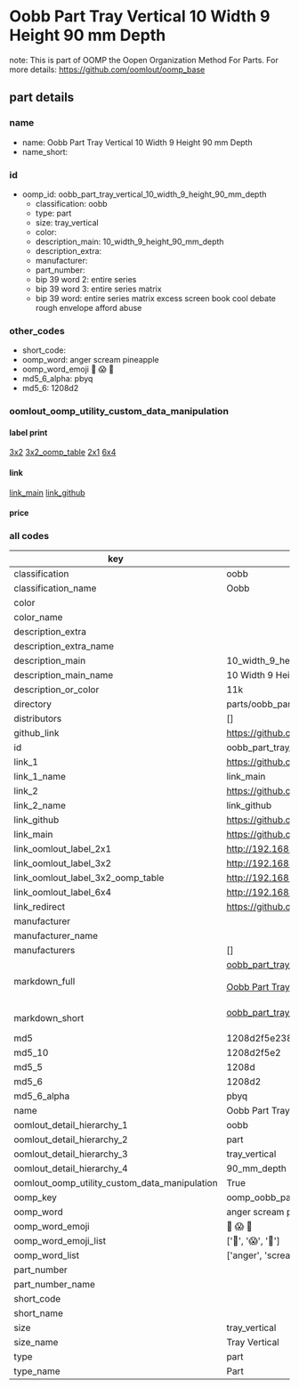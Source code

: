 # Oobb Part Tray Vertical 10 Width 9 Height 90 mm Depth  

note: This is part of OOMP the Oopen Organization Method For Parts. For more details: https://github.com/oomlout/oomp_base

##  part details
  







### name
* name: Oobb Part Tray Vertical 10 Width 9 Height 90 mm Depth
* name_short: 
### id
* oomp_id: oobb_part_tray_vertical_10_width_9_height_90_mm_depth
  * classification: oobb
  * type: part
  * size: tray_vertical
  * color: 
  * description_main: 10_width_9_height_90_mm_depth
  * description_extra: 
  * manufacturer: 
  * part_number: 
  * bip 39 word 2: entire series
  * bip 39 word 3: entire series matrix
  * bip 39 word: entire series matrix excess screen book cool debate rough envelope afford abuse

### other_codes
* short_code: 
* oomp_word: anger scream pineapple
* oomp_word_emoji :anger: :scream: :pineapple:
* md5_6_alpha: pbyq
* md5_6: 1208d2






### oomlout_oomp_utility_custom_data_manipulation
#### label print
[3x2](http://192.168.1.245:1112/?label=oomp%20pbyq)
[3x2_oomp_table](http://192.168.1.108:1112/?label=oomp%20pbyq)
[2x1](http://192.168.1.242:1112/?label=oomp%20pbyq)
[6x4](http://192.168.1.55:1112/?label=oomp%20pbyq)    

#### link

[link_main](https://github.com/oomlout/oomlout_oomp_version_1_messy/tree/main/parts/oobb_part_tray_vertical_10_width_9_height_90_mm_depth) [link_github](https://github.com/oomlout/oomlout_oomp_version_1_messy/tree/main/parts/oobb_part_tray_vertical_10_width_9_height_90_mm_depth)                             

#### price







### all codes 
| key | value |  
| --- | --- |  
| classification | oobb |  
| classification_name | Oobb |  
| color |  |  
| color_name |  |  
| description_extra |  |  
| description_extra_name |  |  
| description_main | 10_width_9_height_90_mm_depth |  
| description_main_name | 10 Width 9 Height 90 mm Depth |  
| description_or_color | 11k |  
| directory | parts/oobb_part_tray_vertical_10_width_9_height_90_mm_depth |  
| distributors | [] |  
| github_link | https://github.com/oomlout/oomlout_oomp_part_src/tree/main/parts/oobb_part_tray_vertical_10_width_9_height_90_mm_depth |  
| id | oobb_part_tray_vertical_10_width_9_height_90_mm_depth |  
| link_1 | https://github.com/oomlout/oomlout_oomp_version_1_messy/tree/main/parts/oobb_part_tray_vertical_10_width_9_height_90_mm_depth |  
| link_1_name | link_main |  
| link_2 | https://github.com/oomlout/oomlout_oomp_version_1_messy/tree/main/parts/oobb_part_tray_vertical_10_width_9_height_90_mm_depth |  
| link_2_name | link_github |  
| link_github | https://github.com/oomlout/oomlout_oomp_version_1_messy/tree/main/parts/oobb_part_tray_vertical_10_width_9_height_90_mm_depth |  
| link_main | https://github.com/oomlout/oomlout_oomp_version_1_messy/tree/main/parts/oobb_part_tray_vertical_10_width_9_height_90_mm_depth |  
| link_oomlout_label_2x1 | http://192.168.1.242:1112/?label=oomp%20pbyq |  
| link_oomlout_label_3x2 | http://192.168.1.245:1112/?label=oomp%20pbyq |  
| link_oomlout_label_3x2_oomp_table | http://192.168.1.108:1112/?label=oomp%20pbyq |  
| link_oomlout_label_6x4 | http://192.168.1.55:1112/?label=oomp%20pbyq |  
| link_redirect | https://github.com/oomlout/oomlout_oomp_version_1_messy/tree/main/parts/oobb_part_tray_vertical_10_width_9_height_90_mm_depth |  
| manufacturer |  |  
| manufacturer_name |  |  
| manufacturers | [] |  
| markdown_full | [oobb_part_tray_vertical_10_width_9_height_90_mm_depth](none)<br>[](none)<br>[Oobb Part Tray Vertical 10 Width 9 Height 90 Mm Depth](none)<br><br> |  
| markdown_short | [oobb_part_tray_vertical_10_width_9_height_90_mm_depth](none)<br><br> |  
| md5 | 1208d2f5e23845f86660c4e91271025c |  
| md5_10 | 1208d2f5e2 |  
| md5_5 | 1208d |  
| md5_6 | 1208d2 |  
| md5_6_alpha | pbyq |  
| name | Oobb Part Tray Vertical 10 Width 9 Height 90 mm Depth |  
| oomlout_detail_hierarchy_1 | oobb |  
| oomlout_detail_hierarchy_2 | part |  
| oomlout_detail_hierarchy_3 | tray_vertical |  
| oomlout_detail_hierarchy_4 | 90_mm_depth |  
| oomlout_oomp_utility_custom_data_manipulation | True |  
| oomp_key | oomp_oobb_part_tray_vertical_10_width_9_height_90_mm_depth |  
| oomp_word | anger scream pineapple |  
| oomp_word_emoji | :anger: :scream: :pineapple: |  
| oomp_word_emoji_list | [':anger:', ':scream:', ':pineapple:'] |  
| oomp_word_list | ['anger', 'scream', 'pineapple'] |  
| part_number |  |  
| part_number_name |  |  
| short_code |  |  
| short_name |  |  
| size | tray_vertical |  
| size_name | Tray Vertical |  
| type | part |  
| type_name | Part |  
